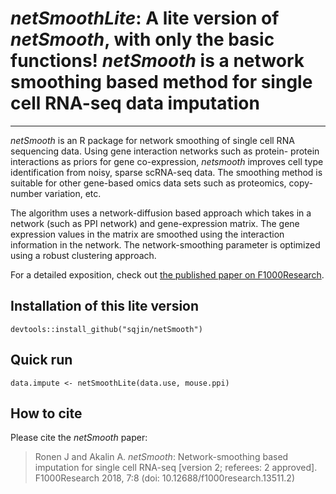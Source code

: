
# _netSmoothLite_: A lite version of _netSmooth_, with only the basic functions! _netSmooth_ is a network smoothing based method for single cell RNA-seq data imputation 

-----
_netSmooth_ is an R package for network smoothing of single cell RNA sequencing data. Using gene interaction networks such as protein-
protein interactions as priors for gene co-expression, _netsmooth_ improves cell type identification from noisy, sparse scRNA-seq data.
The smoothing method is suitable for other gene-based omics data sets such as proteomics, copy-number variation, etc.

The algorithm uses a network-diffusion based approach which takes in a network (such as PPI network) and gene-expression matrix. The gene 
expression values in the matrix are smoothed using the interaction information in the network. The network-smoothing parameter is 
optimized using a robust clustering approach.

For a detailed exposition, check out [the published paper on F1000Research](https://f1000research.com/articles/7-8/v2).

## Installation of this lite version

	devtools::install_github("sqjin/netSmooth")

## Quick run

	data.impute <- netSmoothLite(data.use, mouse.ppi)
	
	
## How to cite
Please cite the _netSmooth_ paper:

> Ronen J and Akalin A. _netSmooth_: Network-smoothing based imputation for single cell RNA-seq [version 2; referees: 2 approved]. F1000Research 2018, 7:8 (doi: 10.12688/f1000research.13511.2)


